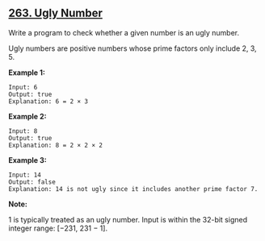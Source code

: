 ## [263. Ugly Number](https://leetcode.com/problems/ugly-number/)

Write a program to check whether a given number is an ugly number.

Ugly numbers are positive numbers whose prime factors only include 2, 3, 5.

**Example 1:**

```
Input: 6
Output: true
Explanation: 6 = 2 × 3
```

**Example 2:**

```
Input: 8
Output: true
Explanation: 8 = 2 × 2 × 2
```

**Example 3:**

```
Input: 14
Output: false
Explanation: 14 is not ugly since it includes another prime factor 7.
```

**Note:**

1 is typically treated as an ugly number.
Input is within the 32-bit signed integer range: [−231, 231 − 1].
